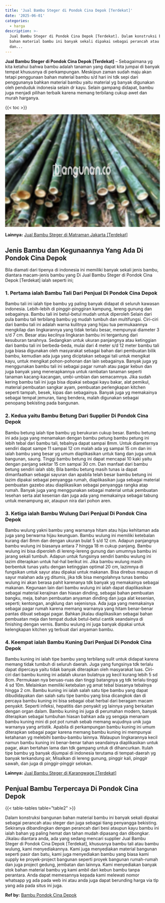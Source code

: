 ```yaml
---
title: 'Jual Bambu Steger di Pondok Cina Depok [Terdekat]'
date: '2025-06-01'
categories:
  - harga
description: >-
  Jual Bambu Steger di Pondok Cina Depok [Terdekat]. Dalam konstruksi bangunan
  bahan material bambu ini banyak sekali dipakai sebagai perancah atau steger
  dan...
---
```


**Jual Bambu Steger di Pondok Cina Depok \[Terdekat\]** – Sebagaimana yg kita ketahui bahwa bambu adalah tanaman yang dapat kita jumpai di banyak tempat khususnya di perkampungan. Meskipun zaman sudah maju akan tetapi penggunaan bahan material bambu s/d hari ini tdk sepi dari penggunanya bahkan material bambu yaitu material yg banyak digunakan oleh penduduk indonesia selain dr kayu. Selain gampang didapat, bambu juga menjadi pilihan terbaik karena memang terbilang cukup awet dan murah harganya.

{{< toc >}}

![Jual Bambu Steger di Pondok Cina Depok [Terdekat]](/images/jual-bambu-tali-18.png)

**Lainnya:** [Jual Bambu Steger di Matraman Jakarta \[Terdekat\]](https://bambu.bangunan.co/jual-bambu-steger-di-matraman-jakarta-terdekat/)

## Jenis Bambu dan Kegunaannya Yang Ada Di Pondok Cina Depok

Bila diamati dari tipenya di indonesia ini memiliki banyak sekali jenis bambu, diantara macam-jenis bambu yang Di Jual Bambu Steger di Pondok Cina Depok \[Terdekat\] ialah seperti ini;

### 1\. Pertama ialah Bambu Tali Dari Penjual Di Pondok Cina Depok

Bambu tali ini ialah tipe bambu yg paling banyak didapat di seluruh kawasan indonesia. Lebih-lebih di pinggir-pinggiran kampung, lereng gunung dan sebagainya. Bambu tali ini betul-betul mudah untuk diperoleh Selain dari pula bambu tali terbilang bambu yg mudah tumbuh dan multifungsi. Ciri-ciri dari bambu tali ini adalah warna kulitnya yang hijau tua permukaannya mengkilap dan lingkarannya yang tidak terlalu besar, mempunyai diameter 3 s/d 7 cm. Besar atau kecilnya lingkaran bambu ini tergantung dari kesuburan tanahnya. Sedangkan untuk ukuran panjangnya atau ketinggian dari bambu tali ini berbeda-beda, mulai dari 4 meter s/d 12 meter bambu tali juga biasa digunakan oleh masyarakat sebagai bahan dari pembuatan bilik bambu, kemudian ada juga yang diciptakan sebagai tali untuk mengikat kayu, untuk mengikat pohon-pohonan dan lain sebagainya. Banyak juga yg menggunakan bambu tali ini sebagai pagar rumah atau pagar kebun dan juga banyak yang menerapkannya untuk rambatan tanaman seperti tanaman kacang-kacangan, umbi-umbian dan semacamnya. Jika sudah kering bambu tali ini juga bisa dipakai sebagai kayu bakar, alat pemikul, material pembuatan sangkar ayam, pembuatan perlengkapan kitchen seperti tampah, besek, kipas dan sebagainya. Banyak juga yg memakainya sebagai tempat jemuran, tiang bendera, malah digunakan sebagai penopang bekisting pada bangunan.

### 2\. Kedua yaitu Bambu Betung Dari Supplier Di Pondok Cina Depok

Bambu betung ialah tipe bambu yg berukuran cukup besar. Bambu betung ini ada juga yang menamakan dengan bambu petung bambu petung ini lebih tebal dari bambu tali, tebalnya dapat sampai 8mm. Untuk diameternya sendiri dapat sampe 11 sampai 12 cm malah ada yg sampai 15 cm dan ini ialah bambu yang besar yg umum diaplikasikan untuk tiang dan juga untuk bangunan, saung. Tinggi bambu betung ini dapat mencapai 10 kaki yaitu dengan panjang sekitar 15 cm sampai 30 cm. Dan manfaat dari bambu betung sendiri ialah sbb; Bila bambu betung masih tunas ia dapat dimanfaatkan sebagai sayuran dan apabila telah besar bambu betung ini lazim dipakai sebagai penyangga rumah, diaplikasikan juga sebagai material pembuatan gazebo atau diaplikasikan sebagai penyangga rangka atap rumah. Banyak juga yang menggunakan sebagai material untuk pembuatan lesehan serta alat kesenian dan juga ada yang memakainya sebagai tabung untuk menampung air, ataupun nira dari pohon aren.

### 3\. Ketiga ialah Bambu Wulung Dari Penjual Di Pondok Cina Depok

Bambu wulung yakni bambu yang warnanya hitam atau hijau kehitaman ada juga yang berwarna hijau keunguan. Bambu wulung ini memiliki ketebalan kurang dari 8mm dan dengan ukuran bulat 5 s/d 12 cm. Adapun panjangnya bambu wulung ini biasanya antara 7 hingga 18 m cukup panjang. Bambu wulung ini bisa diperoleh di lereng-lereng gunung dan umumnya bambu ini jarang sekali tumbuh. Adapun untuk fungsinya sendiri bambu wulung ini lazim diterapkan untuk hal-hal berikut ini. Jika bambu wulung masih berbentuk tunas yaitu dengan ketinggian optimal 20 cm, lazimnya di fungsikan untuk sayur atau dipakai untuk makanan. Bisa direbus maupun di sayur malahan ada yg ditumis, jika tdk bisa mengolahnya tunas bambu wulung ini akan berasa pahit karenanya tdk banyak yg memakainya sebagai makanan. Kegunaan lain dari bambu wulung ini ialah dapat diaplikasikan sebagai material kerajinan dan hiasan dinding, sebagai bahan pembuatan bangku, meja, bahan pembuatan anyaman dinding dan juga alat kesenian, seperti; kentongan, angklung dan sejenisnya. Ada juga yang memakainya sebagai pagar rumah karena memang warnanya yang hitam benar-benar pantas dibuat sebagai pagar. Bahkan jikalau diaplikasikan sebagai bahan pembuatan meja dan tempat duduk betul-betul cantik seandainya di finishing dengan vernis. Bambu wulung ini juga banyak dipakai untuk kelengkapan kitchen yg terbuat dari anyaman bambu.

### 4\. Keempat ialah Bambu Kuning Dari Penjual Di Pondok Cina Depok

Bambu kuning ini ialah tipe bambu yang terbilang sulit untuk didapat karena memang tidak tumbuh di seluruh daerah. Juga yang fungsinya tdk terlalu dapat dipercaya yaitu tidak banyak diterapkan oleh masyarakat luas. Ciri-ciri dari bambu kuning ini adalah ukuran bulatnya yg kecil kurang lebih 5 sd 8cm. Permukaan nya beruas-ruas dan tinggi batangnya yg tdk terlalu tinggi 4 sd 10m. Melainkan memiliki ketebalan yg amat tebal biasanya tebalnya hingga 2 cm. Bambu kuning ini ialah salah satu tipe bambu yang dapat dibudidayakan dan salah satu tipe bambu yang bisa dicangkok dan di percaya bambu kuning ini bisa sebagai obat herbal dari beragam macam penyakit. Seperti infeksi, hepatitis dan penyakit yg lainnya yang berkaitan dengan organ dalam. Bambu kuning ini juga di perumahan modern, banyak diterapkan sebagai tumbuhan hiasan bahkan ada yg sengaja menanam bambu kuning mini di pot pot rumah sebab memang wujudnya unik juga warnanya yang artistik. Apabila di perkampungan bambu kuning ini umum diterapkan sebagai pagar karena memang bambu kuning ini mempunyai ketahanan yg melebihi bambu-bambu lainnya. Walaupun lingkarannya kecil namun bambu kuning ini benar-benar tahan seandainya diaplikasikan untuk pagar, akan bertahan lama dan tdk gampang untuk di dihancurkan. Itulah tipe bambu yg banyak dijumpai di indonesia terutama di tempat-daerah yg banyak terkandung air, Misalkan di lereng gunung, pinggir kali, pinggir sawah, dan juga di pinggir-pinggir selokan.

**Lainnya:** [Jual Bambu Steger di Karangwage \[Terdekat\]](https://bambu.bangunan.co/jual-bambu-steger-di-karangwage-terdekat/)

## Penjual Bambu Terpercaya Di Pondok Cina Depok

{{< table-tables table="table2" >}}

Dalam konstruksi bangunan bahan material bambu ini banyak sekali dipakai sebagai perancah atau steger dan juga sebagai tiang penyangga bekisting. Sekiranya dibandingkan dengan perancah dari besi ataupun kayu bambu ini ialah bahan yg paling hemat dan tahan mudah dipasang dan dibongkar. Jikalau diantara anda, ada yang sedang mencari supplier Jual Bambu Steger di Pondok Cina Depok \[Terdekat\], khususnya bambu tali atau bambu wulung, kami menyediakannya. Kami juga menyediakan material bangunan seperti pasir dan batu, kami juga menyediakan bambu yang biasa kami supply ke proyek-project bangunan seperti proyek bangunan rumah-rumah dan juga project gedung, jembatan dan lainnya. Kami menyediakan banyak stok bahan material bambu yg kami ambil dari kebun bambu tanpa perantara. Anda dapat memesannya kepada kami melewati nomor whatsapp yg ada pada web ini atau anda juga dapat berunding harga via tlp yang ada pada situs ini juga.

**Ref by:** [Bambu Pondok Cina Depok](https://id.wikipedia.org/wiki/Bambu)
